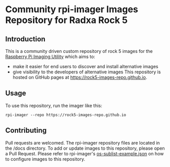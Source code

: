 # Community rpi-imager Images Repository for Radxa Rock 5

## Introduction
This is a community driven custom repository of rock 5 images for the [Raspberry Pi Imaging Utility](https://github.com/raspberrypi/rpi-imager) which aims to:
- make it easier for end users to discover and install alternative images
- give visibility to the developers of alternative images
This repository is hosted on GitHub pages at https://rock5-images-repo.github.io.

## Usage
To use this repository, run the imager like this:
```
rpi-imager --repo https://rock5-images-repo.github.io
```

## Contributing
Pull requests are welcomed.
The rpi-imager repository files are located in the /docs directory.
To add or update images to this repository, please open a Pull Request.
Please refer to rpi-imager's [os-sublist-example.json](https://github.com/raspberrypi/rpi-imager/blob/qml/doc/os-sublist-example.json) on how to configure images to this repository.
